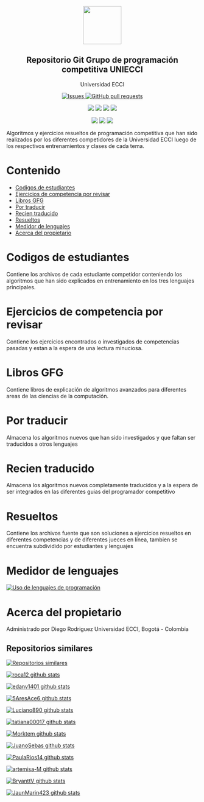 


<p align="center">
 <img width="100px" src="https://res.cloudinary.com/anuraghazra/image/upload/v1594908242/logo_ccswme.svg" align="center"  />
 <h2 align="center">Repositorio Git Grupo de programación competitiva UNIECCI</h2>
 <p align="center">Universidad ECCI</p>
</p>
  <p align="center">
    <a href="https://github.com/roca12/gpccodes/issues">
      <img alt="Issues" src="https://img.shields.io/github/issues/roca12/gpccodes?color=0088ff" />
    </a>
    <a href="https://github.com/roca12/gpccodes/pulls">
      <img alt="GitHub pull requests" src="https://img.shields.io/github/issues-pr/roca12/gpccodes?color=0088ff" />
    </a>
    <br />
  </p>
   <p align="center">
      <img  src="https://img.shields.io/github/languages/count/roca12/gpccodes?label=Lenguajes&color=yellow" />
      <img  src="https://img.shields.io/github/repo-size/roca12/gpccodes?color=important" />
      <img  src="https://img.shields.io/github/last-commit/roca12/gpccodes">
      <img  src="https://img.shields.io/github/contributors/roca12/gpccodes?color=blueviolet" />
    <br />
  </p>
  <p align="center">
      <img  src="https://img.shields.io/badge/Python-3.X-informational?style=flat&logo=python&logoColor=white&color=green" />
      <img  src="https://img.shields.io/badge/C++-14-informational?style=flat&logo=c&logoColor=white&color=red" />
      <img  src="https://img.shields.io/badge/Java-1.8-informational?style=flat&logo=java&logoColor=white&color=blue" />
    <br />
  </p>
</p>

Algoritmos y ejercicios resueltos de programación competitiva que han sido realizados por los diferentes competidores de la Universidad ECCI luego de los respectivos entrenamientos y clases de cada tema.


# Contenido
- [Codigos de estudiantes](#codigos-de-estudiantes)
- [Ejercicios de competencia por revisar](#ejercicios-de-competencia-por-revisar)
- [Libros GFG](#libros-gfg)
- [Por traducir](#por-traducir)
- [Recien traducido](#recien-traducido)
- [Resueltos](#resueltos)
- [Medidor de lenguajes](#medidor-de-lenguajes)
- [Acerca del propietario](#acerca-del-propietario)

# Codigos de estudiantes

Contiene los archivos de cada estudiante competidor conteniendo los algoritmos que han sido explicados en entrenamiento en los tres lenguajes principales.

# Ejercicios de competencia por revisar

Contiene los ejercicios encontrados o investigados de competencias pasadas y estan a la espera de una lectura minuciosa.

# Libros GFG

Contiene libros de explicación de algoritmos avanzados para diferentes areas de las ciencias de la computación.

# Por traducir

Almacena los algoritmos nuevos que han sido investigados y que faltan ser traducidos a otros lenguajes

# Recien traducido

Almacena los algoritmos nuevos completamente traducidos y a la espera de ser integrados en las diferentes guias del programador competitivo

# Resueltos

Contiene los archivos fuente que son soluciones a ejercicios resueltos en diferentes competencias y de diferentes jueces en línea, tambien se encuentra subdividido por estudiantes y lenguajes

# Medidor de lenguajes
[![Uso de lenguajes de programación](https://github-readme-stats.vercel.app/api/top-langs/?username=roca12)](https://github.com/roca12/gpccodes)

# Acerca del propietario
Administrado por Diego Rodriguez
Universidad ECCI, Bogotá - Colombia

## Repositorios similares
[![Repositorios similares](https://github-readme-stats.vercel.app/api/pin/?username=roca12&repo=gpccodes)](https://github.com/roca12/gpccodes)

[![roca12 github stats](https://github-readme-stats.vercel.app/api?username=roca12&show_icons=true)](https://github.com/roca12/ggpccodes)

[![edanv1401 github stats](https://github-readme-stats.vercel.app/api?username=edanv1401&show_icons=true&theme=midnight-purple)](https://github.com/roca12/ggpccodes)

[![5AresAce6 github stats](https://github-readme-stats.vercel.app/api?username=5AresAce6&show_icons=true&theme=dark)](https://github.com/roca12/ggpccodes)

[![Luciano890 github stats](https://github-readme-stats.vercel.app/api?username=Luciano890&show_icons=true&theme=dark)](https://github.com/roca12/ggpccodes)

[![tatiana00017 github stats](https://github-readme-stats.vercel.app/api?username=tatiana00017&show_icons=true&theme=dark)](https://github.com/roca12/ggpccodes)

[![Morktem github stats](https://github-readme-stats.vercel.app/api?username=Morktem&show_icons=true&theme=gotham)](https://github.com/roca12/ggpccodes)

[![JuanoSebas github stats](https://github-readme-stats.vercel.app/api?username=JuanoSebas&show_icons=true&theme=tokyonight)](https://github.com/roca12/ggpccodes)

[![PaulaRios14 github stats](https://github-readme-stats.vercel.app/api?username=PaulaRios14&show_icons=true&theme=dark)](https://github.com/roca12/ggpccodes)

[![artemisa-M github stats](https://github-readme-stats.vercel.app/api?username=artemisa-M&show_icons=true&theme=tokyonight)](https://github.com/roca12/ggpccodes)

[![BryanttV github stats](https://github-readme-stats.vercel.app/api?username=BryanttV&show_icons=true&theme=react)](https://github.com/roca12/ggpccodes)

[![JaunMarin423 github stats](https://github-readme-stats.vercel.app/api?username=JaunMarin423&show_icons=true&theme=maroongold)](https://github.com/roca12/ggpccodes)
